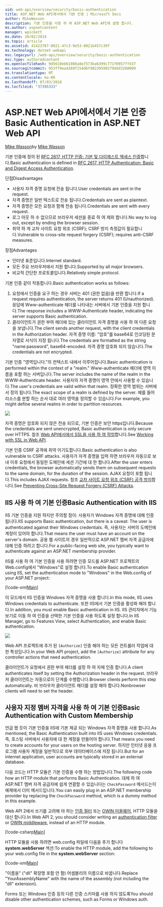 ```yaml
---
uid: web-api/overview/security/basic-authentication
title: ASP.NET Web API에서에서 기본 인증 | Microsoft Docs
author: MikeWasson
description: 기본 인증을 사용 하 여 ASP.NET Web API에 설명 합니다.
ms.author: aspnetcontent
manager: wpickett
ms.date: 10/02/2014
ms.topic: article
ms.assetid: 41423767-0021-47c3-9e53-0021b457c39f
ms.technology: dotnet-webapi
msc.legacyurl: /web-api/overview/security/basic-authentication
msc.type: authoredcontent
ms.openlocfilehash: 9d5610eb61088a8e7573ba6399c771f0957ff437
ms.sourcegitcommit: 953ff9ea4369f154d6fd0239599279ddd3280009
ms.translationtype: MT
ms.contentlocale: ko-KR
ms.lasthandoff: 07/03/2018
ms.locfileid: "37395333"
---
```

<a name="basic-authentication-in-aspnet-web-api"></a><span data-ttu-id="97c55-103">ASP.NET Web API에서에서 기본 인증</span><span class="sxs-lookup"><span data-stu-id="97c55-103">Basic Authentication in ASP.NET Web API</span></span>
====================
<span data-ttu-id="97c55-104">[Mike Wasson](https://github.com/MikeWasson)</span><span class="sxs-lookup"><span data-stu-id="97c55-104">by [Mike Wasson](https://github.com/MikeWasson)</span></span>

<span data-ttu-id="97c55-105">기본 인증에 정의 된 [RFC 2617, HTTP 인증: 기본 및 다이제스트 액세스 인증](http://www.ietf.org/rfc/rfc2617.txt)합니다.</span><span class="sxs-lookup"><span data-stu-id="97c55-105">Basic authentication is defined in [RFC 2617, HTTP Authentication: Basic and Digest Access Authentication](http://www.ietf.org/rfc/rfc2617.txt).</span></span>

<span data-ttu-id="97c55-106">단점</span><span class="sxs-lookup"><span data-stu-id="97c55-106">Disadvantages</span></span>

- <span data-ttu-id="97c55-107">사용자 자격 증명 요청에 전송 됩니다.</span><span class="sxs-lookup"><span data-stu-id="97c55-107">User credentials are sent in the request.</span></span>
- <span data-ttu-id="97c55-108">자격 증명은 일반 텍스트로 전송 됩니다.</span><span class="sxs-lookup"><span data-stu-id="97c55-108">Credentials are sent as plaintext.</span></span>
- <span data-ttu-id="97c55-109">자격 증명은 모든 요청과 함께 전송 됩니다.</span><span class="sxs-lookup"><span data-stu-id="97c55-109">Credentials are sent with every request.</span></span>
- <span data-ttu-id="97c55-110">로그 아웃 하 수 없으므로 브라우저 세션을 종료 하 여 제외 합니다.</span><span class="sxs-lookup"><span data-stu-id="97c55-110">No way to log out, except by ending the browser session.</span></span>
- <span data-ttu-id="97c55-111">취약 하 게 교차 사이트 요청 위조 (CSRF); CSRF 방지 측정값이 필요합니다.</span><span class="sxs-lookup"><span data-stu-id="97c55-111">Vulnerable to cross-site request forgery (CSRF); requires anti-CSRF measures.</span></span>

<span data-ttu-id="97c55-112">장점</span><span class="sxs-lookup"><span data-stu-id="97c55-112">Advantages</span></span>

- <span data-ttu-id="97c55-113">인터넷 표준입니다.</span><span class="sxs-lookup"><span data-stu-id="97c55-113">Internet standard.</span></span>
- <span data-ttu-id="97c55-114">모든 주요 브라우저에서 지원 합니다.</span><span class="sxs-lookup"><span data-stu-id="97c55-114">Supported by all major browsers.</span></span>
- <span data-ttu-id="97c55-115">비교적 간단한 프로토콜입니다.</span><span class="sxs-lookup"><span data-stu-id="97c55-115">Relatively simple protocol.</span></span>

<span data-ttu-id="97c55-116">기본 인증 같이 작동합니다.</span><span class="sxs-lookup"><span data-stu-id="97c55-116">Basic authentication works as follows:</span></span>

1. <span data-ttu-id="97c55-117">요청에서 인증을 요구 하는 경우 서버는 401 (권한 없음)을 반환 합니다.</span><span class="sxs-lookup"><span data-stu-id="97c55-117">If a request requires authentication, the server returns 401 (Unauthorized).</span></span> <span data-ttu-id="97c55-118">응답에 Www-authenticate 헤더를 나타내는 서버에서 기본 인증을 지원 합니다.</span><span class="sxs-lookup"><span data-stu-id="97c55-118">The response includes a WWW-Authenticate header, indicating the server supports Basic authentication.</span></span>
2. <span data-ttu-id="97c55-119">클라이언트가 권한 부여 헤더에 있는 클라이언트 자격 증명을 사용 하 여 다른 요청을 보냅니다.</span><span class="sxs-lookup"><span data-stu-id="97c55-119">The client sends another request, with the client credentials in the Authorization header.</span></span> <span data-ttu-id="97c55-120">자격 증명 이름: "암호"를 base64로 인코딩된 문자열로 서식이 지정 됩니다.</span><span class="sxs-lookup"><span data-stu-id="97c55-120">The credentials are formatted as the string "name:password", base64-encoded.</span></span> <span data-ttu-id="97c55-121">자격 증명 암호화 되지 않습니다.</span><span class="sxs-lookup"><span data-stu-id="97c55-121">The credentials are not encrypted.</span></span>

<span data-ttu-id="97c55-122">기본 인증 "영역입니다."의 컨텍스트 내에서 이루어집니다.</span><span class="sxs-lookup"><span data-stu-id="97c55-122">Basic authentication is performed within the context of a "realm."</span></span> <span data-ttu-id="97c55-123">Www-authenticate 헤더에 영역 이름을 포함 하는 서버입니다.</span><span class="sxs-lookup"><span data-stu-id="97c55-123">The server includes the name of the realm in the WWW-Authenticate header.</span></span> <span data-ttu-id="97c55-124">사용자의 자격 증명이 영역 안에서 사용할 수 있습니다.</span><span class="sxs-lookup"><span data-stu-id="97c55-124">The user's credentials are valid within that realm.</span></span> <span data-ttu-id="97c55-125">정확한 영역 범위는 서버에서 정의 됩니다.</span><span class="sxs-lookup"><span data-stu-id="97c55-125">The exact scope of a realm is defined by the server.</span></span> <span data-ttu-id="97c55-126">예를 들어 리소스를 분할 하는 순서 대로 여러 영역을 정의할 수 있습니다.</span><span class="sxs-lookup"><span data-stu-id="97c55-126">For example, you might define several realms in order to partition resources.</span></span>

![](basic-authentication/_static/image1.png)

<span data-ttu-id="97c55-127">자격 증명은 암호화 되지 않은 전송 되므로, 기본 인증은 보안 https입니다.</span><span class="sxs-lookup"><span data-stu-id="97c55-127">Because the credentials are sent unencrypted, Basic authentication is only secure over HTTPS.</span></span> <span data-ttu-id="97c55-128">참조 [Web API에서에서 SSL을 사용 하 여 작업](working-with-ssl-in-web-api.md)합니다.</span><span class="sxs-lookup"><span data-stu-id="97c55-128">See [Working with SSL in Web API](working-with-ssl-in-web-api.md).</span></span>

<span data-ttu-id="97c55-129">기본 인증 CSRF 공격에 취약 이기도합니다.</span><span class="sxs-lookup"><span data-stu-id="97c55-129">Basic authentication is also vulnerable to CSRF attacks.</span></span> <span data-ttu-id="97c55-130">사용자가 자격 증명을 입력 하면 브라우저 자동으로 보내 이후 요청에서 동일한 도메인에 세션 기간에 대 한 합니다.</span><span class="sxs-lookup"><span data-stu-id="97c55-130">After the user enters credentials, the browser automatically sends them on subsequent requests to the same domain, for the duration of the session.</span></span> <span data-ttu-id="97c55-131">AJAX 요청이 포함 됩니다.</span><span class="sxs-lookup"><span data-stu-id="97c55-131">This includes AJAX requests.</span></span> <span data-ttu-id="97c55-132">참조 [교차 사이트 요청 위조 (CSRF) 공격 방지](preventing-cross-site-request-forgery-csrf-attacks.md)합니다.</span><span class="sxs-lookup"><span data-stu-id="97c55-132">See [Preventing Cross-Site Request Forgery (CSRF) Attacks](preventing-cross-site-request-forgery-csrf-attacks.md).</span></span>

## <a name="basic-authentication-with-iis"></a><span data-ttu-id="97c55-133">IIS 사용 하 여 기본 인증</span><span class="sxs-lookup"><span data-stu-id="97c55-133">Basic Authentication with IIS</span></span>

<span data-ttu-id="97c55-134">IIS 기본 인증을 지원 하지만 주의할 점이: 사용자가 Windows 자격 증명에 대해 인증 됩니다.</span><span class="sxs-lookup"><span data-stu-id="97c55-134">IIS supports Basic authentication, but there is a caveat: The user is authenticated against their Windows credentials.</span></span> <span data-ttu-id="97c55-135">즉, 사용자는 서버의 도메인에 계정이 있어야 합니다.</span><span class="sxs-lookup"><span data-stu-id="97c55-135">That means the user must have an account on the server's domain.</span></span> <span data-ttu-id="97c55-136">공용 웹 사이트의 경우 일반적으로 ASP.NET 멤버 자격 공급자에 대해 인증 하려고 합니다.</span><span class="sxs-lookup"><span data-stu-id="97c55-136">For a public-facing web site, you typically want to authenticate against an ASP.NET membership provider.</span></span>

<span data-ttu-id="97c55-137">IIS를 사용 하 여 기본 인증을 사용 하려면 인증 모드를 ASP.NET 프로젝트의 Web.config에서 "Windows"로 설정 합니다.</span><span class="sxs-lookup"><span data-stu-id="97c55-137">To enable Basic authentication using IIS, set the authentication mode to "Windows" in the Web.config of your ASP.NET project:</span></span>

[!code-xml[Main](basic-authentication/samples/sample1.xml)]

<span data-ttu-id="97c55-138">이 모드에서 IIS 인증을 Windows 자격 증명을 사용 합니다.</span><span class="sxs-lookup"><span data-stu-id="97c55-138">In this mode, IIS uses Windows credentials to authenticate.</span></span> <span data-ttu-id="97c55-139">또한 IIS에서 기본 인증을 활성화 해야 합니다.</span><span class="sxs-lookup"><span data-stu-id="97c55-139">In addition, you must enable Basic authentication in IIS.</span></span> <span data-ttu-id="97c55-140">IIS 관리자에서 기능 보기로 이동 하 여 인증을 선택한 기본 인증을 사용 하도록 설정 합니다.</span><span class="sxs-lookup"><span data-stu-id="97c55-140">In IIS Manager, go to Features View, select Authentication, and enable Basic authentication.</span></span>

![](basic-authentication/_static/image2.png)

<span data-ttu-id="97c55-141">Web API 프로젝트에 추가 된 `[Authorize]` 인증 해야 하는 모든 컨트롤러 작업에 대 한 특성입니다.</span><span class="sxs-lookup"><span data-stu-id="97c55-141">In your Web API project, add the `[Authorize]` attribute for any controller actions that need authentication.</span></span>

<span data-ttu-id="97c55-142">클라이언트가 요청에서 권한 부여 헤더를 설정 하 여 자체 인증 합니다.</span><span class="sxs-lookup"><span data-stu-id="97c55-142">A client authenticates itself by setting the Authorization header in the request.</span></span> <span data-ttu-id="97c55-143">브라우저 클라이언트는 자동으로이 단계를 수행합니다.</span><span class="sxs-lookup"><span data-stu-id="97c55-143">Browser clients perform this step automatically.</span></span> <span data-ttu-id="97c55-144">비 브라우저 클라이언트 헤더를 설정 해야 합니다.</span><span class="sxs-lookup"><span data-stu-id="97c55-144">Nonbrowser clients will need to set the header.</span></span>

## <a name="basic-authentication-with-custom-membership"></a><span data-ttu-id="97c55-145">사용자 지정 멤버 자격을 사용 하 여 기본 인증</span><span class="sxs-lookup"><span data-stu-id="97c55-145">Basic Authentication with Custom Membership</span></span>

<span data-ttu-id="97c55-146">언급 했 듯이 기본 인증을 IIS에 기본 제공 되는 Windows 자격 증명을 사용 합니다.</span><span class="sxs-lookup"><span data-stu-id="97c55-146">As mentioned, the Basic Authentication built into IIS uses Windows credentials.</span></span> <span data-ttu-id="97c55-147">즉, 호스팅 서버에서 사용자에 대 한 계정을 만들어야 합니다.</span><span class="sxs-lookup"><span data-stu-id="97c55-147">That means you need to create accounts for your users on the hosting server.</span></span> <span data-ttu-id="97c55-148">하지만 인터넷 응용 프로그램 사용자 계정을 일반적으로 외부 데이터베이스에 저장 됩니다.</span><span class="sxs-lookup"><span data-stu-id="97c55-148">But for an internet application, user accounts are typically stored in an external database.</span></span>

<span data-ttu-id="97c55-149">다음 코드는 HTTP 모듈은 기본 인증을 수행 하는 방법입니다.</span><span class="sxs-lookup"><span data-stu-id="97c55-149">The following code how an HTTP module that performs Basic Authentication.</span></span> <span data-ttu-id="97c55-150">대체 하 여 ASP.NET 멤버 자격 공급자에 쉽게 연결할 수 있습니다는 `CheckPassword` 메서드는이 예제에서 더미 메서드입니다.</span><span class="sxs-lookup"><span data-stu-id="97c55-150">You can easily plug in an ASP.NET membership provider by replacing the `CheckPassword` method, which is a dummy method in this example.</span></span>

<span data-ttu-id="97c55-151">Web API 2에서 쓰기를 고려해 야 하는 [인증 필터](authentication-filters.md) 또는 [OWIN 미들웨어](../../../aspnet/overview/owin-and-katana/index.md), HTTP 모듈을 대신 합니다.</span><span class="sxs-lookup"><span data-stu-id="97c55-151">In Web API 2, you should consider writing an [authentication filter](authentication-filters.md) or [OWIN middleware](../../../aspnet/overview/owin-and-katana/index.md), instead of an HTTP module.</span></span>

[!code-csharp[Main](basic-authentication/samples/sample2.cs)]

<span data-ttu-id="97c55-152">HTTP 모듈을 사용 하려면 web.config 파일에 다음을 추가 합니다 **system.webServer** 섹션:</span><span class="sxs-lookup"><span data-stu-id="97c55-152">To enable the HTTP module, add the following to your web.config file in the **system.webServer** section:</span></span>

[!code-xml[Main](basic-authentication/samples/sample3.xml?highlight=4)]

<span data-ttu-id="97c55-153">"이름을" ("dll" 확장명 포함 안 함) 어셈블리의 이름으로 바꿉니다.</span><span class="sxs-lookup"><span data-stu-id="97c55-153">Replace "YourAssemblyName" with the name of the assembly (not including the "dll" extension).</span></span>

<span data-ttu-id="97c55-154">Forms 또는 Windows 인증 등의 다른 인증 스키마를 사용 하지 않도록</span><span class="sxs-lookup"><span data-stu-id="97c55-154">You should disable other authentication schemes, such as Forms or Windows auth.</span></span>
